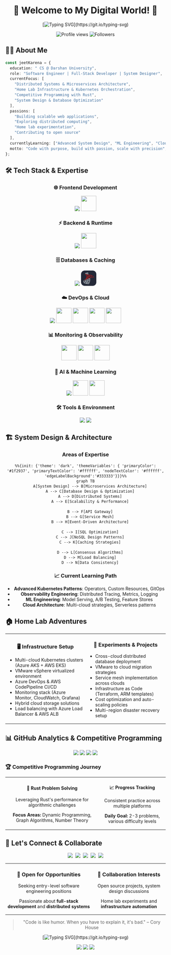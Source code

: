 <div align="center">

# 🚀 Welcome to My Digital World! 🚀

[![Typing SVG](https://readme-typing-svg.herokuapp.com?font=Fira+Code&weight=600&size=28&duration=2500&pause=1000&color=36BCF7&center=true&vCenter=true&width=900&lines=Hi%2C+I'm+Jeet+Karena!;Full-Stack+Developer+%7C+System+Architect;Building+Scalable+Solutions+%F0%9F%9A%80;Exploring+Distributed+Systems!)](https://git.io/typing-svg)

<p>
  <img src="https://komarev.com/ghpvc/?username=jeetkarena&style=flat-square&color=blue" alt="Profile views" />
  <img src="https://img.shields.io/github/followers/jeetkarena?style=flat-square&color=blue" alt="Followers" />
</p>

</div>

## 👨‍💻 About Me

```typescript
const jeetKarena = {
  education: " CS @ Darshan University",
  role: "Software Engineer | Full-Stack Developer | System Designer",
  currentFocus: [
    "Distributed Systems & Microservices Architecture",
    "Home Lab Infrastructure & Kubernetes Orchestration",
    "Competitive Programming with Rust",
    "System Design & Database Optimization"
  ],
  passions: [
    "Building scalable web applications",
    "Exploring distributed computing",
    "Home lab experimentation",
    "Contributing to open source"
  ],
  currentlyLearning: ["Advanced System Design", "ML Engineering", "Cloud-Native Technologies"],
  motto: "Code with purpose, build with passion, scale with precision",
};
```

## 🛠️ Tech Stack & Expertise

<div align="center">

### 🌐 Frontend Development
<p>
  <img src="https://skillicons.dev/icons?i=html,css,js,react,nextjs" />
  <img src="https://cdn.simpleicons.org/tailwindcss/06B6D4" width="48" height="48" />
</p>

### ⚡ Backend & Runtime
<p>
  <img src="https://skillicons.dev/icons?i=nodejs,python,rust,dotnet" />
  <img src="https://cdn.simpleicons.org/express/000000" width="48" height="48" />
</p>

### 🗄️ Databases & Caching
<p>
  <img src="https://skillicons.dev/icons?i=mongodb,redis" />
  <img src="https://raw.githubusercontent.com/vladiantio/skill-icons/MSSQL/icons/MSSQL-Dark.svg" width="48" height="48" />
</p>

### ☁️ DevOps & Cloud
<p>
  <img src="https://skillicons.dev/icons?i=docker,kubernetes,linux,git,github,azure,aws" />
  <img src="https://cdn.simpleicons.org/jenkins/D24939" width="48" height="48" />
  <img src="https://cdn.simpleicons.org/githubactions/2088FF" width="48" height="48" />
  <img src="https://cdn.simpleicons.org/vmware/607078" width="48" height="48" />
  <img src="https://cdn.simpleicons.org/terraform/7B42BC" width="48" height="48" />
</p>

### 📊 Monitoring & Observability
<p>
  <img src="https://cdn.simpleicons.org/grafana/F46800" width="48" height="48" />
  <img src="https://cdn.simpleicons.org/opentelemetry/000000" width="48" height="48" />
  <img src="https://cdn.simpleicons.org/prometheus/E6522C" width="48" height="48" />
</p>

### 🧠 AI & Machine Learning
<p>
  <img src="https://skillicons.dev/icons?i=tensorflow,pytorch" />
  <img src="https://cdn.simpleicons.org/scikitlearn/F7931E" width="48" height="48" />
  <img src="https://cdn.simpleicons.org/pandas/150458" width="48" height="48" />
</p>

### 🛠️ Tools & Environment
<p>
  <img src="https://skillicons.dev/icons?i=vscode,idea,vim,postman" />
  <img src="https://n8n.io/favicon.ico">
</p>

</div>

## 🏗️ System Design & Architecture
<div align="center">

###  Areas of Expertise
```mermaid
%%{init: {'theme': 'dark', 'themeVariables': { 'primaryColor': '#1f2937', 'primaryTextColor': '#ffffff', 'nodeTextColor': '#ffffff', 'edgeLabelBackground':'#333333'}}}%%
graph TB
    A[System Design] --> B[Microservices Architecture]
    A --> C[Database Design & Optimization]
    A --> D[Distributed Systems]
    A --> E[Scalability & Performance]
    
    B --> F[API Gateway]
    B --> G[Service Mesh]
    B --> H[Event-Driven Architecture]
    
    C --> I[SQL Optimization]
    C --> J[NoSQL Design Patterns]
    C --> K[Caching Strategies]
    
    D --> L[Consensus Algorithms]
    D --> M[Load Balancing]
    D --> N[Data Consistency]
```

### 📈 Current Learning Path
- **Advanced Kubernetes Patterns**: Operators, Custom Resources, GitOps
- **Observability Engineering**: Distributed Tracing, Metrics, Logging
- **ML Engineering**: Model Serving, A/B Testing, Feature Stores
- **Cloud Architecture**: Multi-cloud strategies, Serverless patterns

</div>

## 🏠 Home Lab Adventures

<div align="center">
<table>
  <tr>
    <td align="center" width="50%">
      <h3>🖥️ Infrastructure Setup</h3>
      <ul align="left">
        <li>Multi-cloud Kubernetes clusters (Azure AKS + AWS EKS)</li>
        <li>VMware vSphere virtualized environment</li>
        <li>Azure DevOps & AWS CodePipeline CI/CD</li>
        <li>Monitoring stack (Azure Monitor, CloudWatch, Grafana)</li>
        <li>Hybrid cloud storage solutions</li>
        <li>Load balancing with Azure Load Balancer & AWS ALB</li>
      </ul>
    </td>
    <td align="center" width="50%">
      <h3>🧪 Experiments & Projects</h3>
      <ul align="left">
        <li>Cross-cloud distributed database deployment</li>
        <li>VMware to cloud migration strategies</li>
        <li>Service mesh implementation across clouds</li>
        <li>Infrastructure as Code (Terraform, ARM templates)</li>
        <li>Cost optimization and auto-scaling policies</li>
        <li>Multi-region disaster recovery setup</li>
      </ul>
    </td>
  </tr>
</table>
</div>

## 📊 GitHub Analytics & Competitive Programming
<div align="center">

  <!-- GitHub Stats -->
  <img src="https://github-readme-stats.vercel.app/api?username=jeetkarena&show_icons=true&theme=github_dark&hide_border=true" width="48%" />

  <!-- Most Used Languages -->
  <img src="https://github-readme-stats.vercel.app/api/top-langs/?username=jeetkarena&layout=compact&theme=github_dark&hide_border=true&langs_count=8" width="48%" />

  <!-- GitHub Streak (Use Vercel mirror) -->
  <img src="https://github-readme-streak-stats-eight.vercel.app/?user=jeetkarena&theme=github-dark&hide_border=true" width="98%" />

  <!-- LeetCode Card (unicorn theme) -->
   <img src="https://leetcard.jacoblin.cool/jeetkarena3?theme=light,unicorn" width="98%" />

</div>



### 🏆 Competitive Programming Journey
<div align="center">
  <table>
    <tr>
      <td align="center">
        <h4>🦀 Rust Problem Solving</h4>
        <p>Leveraging Rust's performance for algorithmic challenges</p>
        <p><strong>Focus Areas:</strong> Dynamic Programming, Graph Algorithms, Number Theory</p>
      </td>
      <td align="center">
        <h4>📈 Progress Tracking</h4>
        <p>Consistent practice across multiple platforms</p>
        <p><strong>Daily Goal:</strong> 2-3 problems, various difficulty levels</p>
      </td>
    </tr>
  </table>
</div>

## 🤝 Let's Connect & Collaborate

<div align="center">
  <a href="https://www.linkedin.com/in/jeetkarena01/"><img src="https://skillicons.dev/icons?i=linkedin" width="40px" /></a>&nbsp;
  <a href="https://stackoverflow.com/users/20814451/jeet-karenas"><img src="https://skillicons.dev/icons?i=stackoverflow" width="40px" /></a>&nbsp;
  <a href="https://leetcode.com/u/jeetkarena3/"><img src="https://cdn.simpleicons.org/leetcode/FFA116" width="40px" /></a>&nbsp;
  <a href="mailto:jeet.contact.me.fastness853@passinbox.com"><img src="https://skillicons.dev/icons?i=gmail" width="40px" /></a></a>&nbsp;
  <a href="https://x.com/user_0xJeet"><img src="https://skillicons.dev/icons?i=twitter" width="40px" /></a>
</div>

<div align="center">
  <table>
    <tr>
      <td align="center">
        <h3>💼 Open for Opportunities</h3>
        <p>Seeking entry-level software engineering positions</p>
        <p>Passionate about <strong>full-stack development</strong> and <strong>distributed systems</strong></p>
      </td>
      <td align="center">
        <h3>🤝 Collaboration Interests</h3>
        <p>Open source projects, system design discussions</p>
        <p>Home lab experiments and <strong>infrastructure automation</strong></p>
      </td>
    </tr>
  </table>
</div>

<div align="center">

> "Code is like humor. When you have to explain it, it's bad." – Cory House

[![Typing SVG](https://readme-typing-svg.herokuapp.com?font=Fira+Code&weight=400&size=18&duration=3000&pause=1000&color=4CAF50&center=true&vCenter=true&width=700&lines=Building+tomorrow's+systems+today.;Always+learning%2C+always+growing.;Let's+create+something+amazing+together!)](https://git.io/typing-svg)

<p>
  <img src="https://img.shields.io/badge/Made%20with-❤️-teal" />
  <img src="https://img.shields.io/badge/Powered%20by-Coffee-brown" />
  <img src="https://img.shields.io/badge/Fueled%20by-Curiosity-blue" />
</p>

</div>
